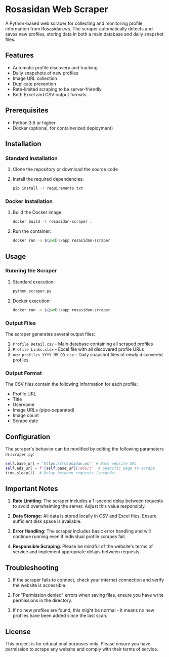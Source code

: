 # Rosasidan Web Scraper

A Python-based web scraper for collecting and monitoring profile information from Rosasidan.ws. The scraper automatically detects and saves new profiles, storing data in both a main database and daily snapshot files.

## Features

- Automatic profile discovery and tracking
- Daily snapshots of new profiles
- Image URL collection
- Duplicate prevention
- Rate-limited scraping to be server-friendly
- Both Excel and CSV output formats

## Prerequisites

- Python 3.6 or higher
- Docker (optional, for containerized deployment)

## Installation

### Standard Installation

1. Clone the repository or download the source code

2. Install the required dependencies:
   ```bash
   pip install -r requirements.txt
   ```

### Docker Installation

1. Build the Docker image:
   ```bash
   docker build -t rosasidan-scraper .
   ```

2. Run the container:
   ```bash
   docker run -v $(pwd):/app rosasidan-scraper
   ```

## Usage

### Running the Scraper

1. Standard execution:
   ```bash
   python scraper.py
   ```

2. Docker execution:
   ```bash
   docker run -v $(pwd):/app rosasidan-scraper
   ```

### Output Files

The scraper generates several output files:

1. `Profile Detail.csv` - Main database containing all scraped profiles
2. `Profile Links.xlsx` - Excel file with all discovered profile URLs
3. `new_profiles_YYYY_MM_DD.csv` - Daily snapshot files of newly discovered profiles

### Output Format

The CSV files contain the following information for each profile:
- Profile URL
- Title
- Username
- Image URLs (pipe-separated)
- Image count
- Scrape date

## Configuration

The scraper's behavior can be modified by editing the following parameters in `scraper.py`:

```python
self.base_url = 'https://rosasidan.ws'  # Base website URL
self.ads_url = f'{self.base_url}/ads/3'  # Specific page to scrape
time.sleep(1)  # Delay between requests (seconds)
```

## Important Notes

1. **Rate Limiting**: The scraper includes a 1-second delay between requests to avoid overwhelming the server. Adjust this value responsibly.

2. **Data Storage**: All data is stored locally in CSV and Excel files. Ensure sufficient disk space is available.

3. **Error Handling**: The scraper includes basic error handling and will continue running even if individual profile scrapes fail.

4. **Responsible Scraping**: Please be mindful of the website's terms of service and implement appropriate delays between requests.

## Troubleshooting

1. If the scraper fails to connect, check your internet connection and verify the website is accessible.

2. For "Permission denied" errors when saving files, ensure you have write permissions in the directory.

3. If no new profiles are found, this might be normal - it means no new profiles have been added since the last scan.

## License

This project is for educational purposes only. Please ensure you have permission to scrape any website and comply with their terms of service.